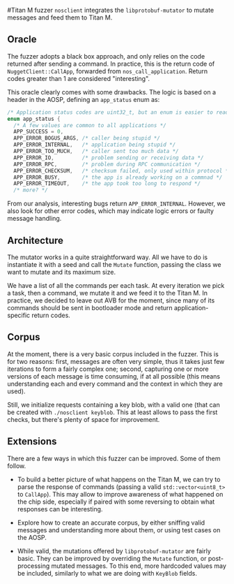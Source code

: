 #Titan M fuzzer
`nosclient` integrates the `libprotobuf-mutator` to mutate messages and feed them to Titan M.

## Oracle
The fuzzer adopts a black box approach, and only relies on the code returned after sending a command. In practice, this is the return code of `NuggetClient::CallApp`, forwarded from `nos_call_application`. Return codes greater than 1 are considered "interesting".

This oracle clearly comes with some drawbacks. The logic is based on a header in the AOSP, defining an `app_status` enum as:
```c
/* Application status codes are uint32_t, but an enum is easier to read. */
enum app_status {
  /* A few values are common to all applications */
  APP_SUCCESS = 0,
  APP_ERROR_BOGUS_ARGS, /* caller being stupid */
  APP_ERROR_INTERNAL,   /* application being stupid */
  APP_ERROR_TOO_MUCH,   /* caller sent too much data */
  APP_ERROR_IO,         /* problem sending or receiving data */
  APP_ERROR_RPC,        /* problem during RPC communication */
  APP_ERROR_CHECKSUM,   /* checksum failed, only used within protocol */
  APP_ERROR_BUSY,       /* the app is already working on a commnad */
  APP_ERROR_TIMEOUT,    /* the app took too long to respond */
  /* more? */
```

From our analysis, interesting bugs return `APP_ERROR_INTERNAL`. However, we also look for other error codes, which may indicate logic errors or faulty message handling.

## Architecture
The mutator works in a quite straightforward way. All we have to do is instantiate it with a seed and call the `Mutate` function, passing the class we want to mutate and its maximum size.

We have a list of all the commands per each task. At every iteration we pick a task, then a command, we mutate it and we feed it to the Titan M. In practice, we decided to leave out AVB for the moment, since many of its commands should be sent in bootloader mode and return application-specific return codes.

## Corpus
At the moment, there is a very basic corpus included in the fuzzer. This is for two reasons: first, messages are often very simple, thus it takes just few iterations to form a fairly complex one; second, capturing one or more versions of each message is time consuming, if at all possible (this means understanding each and every command and the context in which they are used).

Still, we initialize requests containing a key blob, with a valid one (that can be created with `./nosclient keyblob`. This at least allows to pass the first checks, but there's plenty of space for improvement.

## Extensions
There are a few ways in which this fuzzer can be improved. Some of them follow.

* To build a better picture of what happens on the Titan M, we can try to parse the response of commands (passing a valid `std::vector<uint8_t>` to `CallApp`). This may allow to improve awareness of what happened on the chip side, especially if paired with some reversing to obtain what responses can be interesting.

* Explore how to create an accurate corpus, by either sniffing valid messages and understanding more about them, or using test cases on the AOSP.  

* While valid, the mutations offered by `libprotobuf-mutator` are fairly basic. They can be improved by overriding the `Mutate` function, or post-processing mutated messages. To this end, more hardcoded values may be included, similarly to what we are doing with `KeyBlob` fields.